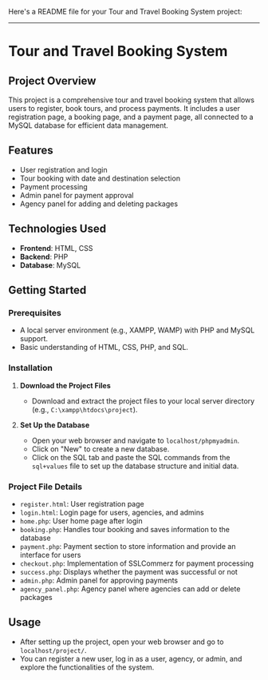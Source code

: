 Here's a README file for your Tour and Travel Booking System project:

---

# Tour and Travel Booking System

## Project Overview

This project is a comprehensive tour and travel booking system that allows users to register, book tours, and process payments. It includes a user registration page, a booking page, and a payment page, all connected to a MySQL database for efficient data management.

## Features

- User registration and login
- Tour booking with date and destination selection
- Payment processing
- Admin panel for payment approval
- Agency panel for adding and deleting packages

## Technologies Used

- **Frontend**: HTML, CSS
- **Backend**: PHP
- **Database**: MySQL

## Getting Started

### Prerequisites

- A local server environment (e.g., XAMPP, WAMP) with PHP and MySQL support.
- Basic understanding of HTML, CSS, PHP, and SQL.

### Installation

1. **Download the Project Files**
   - Download and extract the project files to your local server directory (e.g., `C:\xampp\htdocs\project`).

2. **Set Up the Database**
   - Open your web browser and navigate to `localhost/phpmyadmin`.
   - Click on "New" to create a new database.
   - Click on the SQL tab and paste the SQL commands from the `sql+values` file to set up the database structure and initial data.

### Project File Details

- `register.html`: User registration page
- `login.html`: Login page for users, agencies, and admins
- `home.php`: User home page after login
- `booking.php`: Handles tour booking and saves information to the database
- `payment.php`: Payment section to store information and provide an interface for users
- `checkout.php`: Implementation of SSLCommerz for payment processing
- `success.php`: Displays whether the payment was successful or not
- `admin.php`: Admin panel for approving payments
- `agency_panel.php`: Agency panel where agencies can add or delete packages

## Usage

- After setting up the project, open your web browser and go to `localhost/project/`.
- You can register a new user, log in as a user, agency, or admin, and explore the functionalities of the system.

